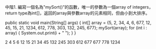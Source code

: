 中階1.
編寫一個名為"mySort()”的函數，唯一的參數為一個array of integers，return type為int[]，返回的array與參數array的元素相同，但由小到大排序。

public static void main(String[] args) {
int[] array = {5, 2, 34, 4, 6, 677, 12, 45, 15, 21, 1234, 612, 778, 303, 132, 245, 677};
mySort(array);
for (int i : array) {
System.out.print(i + " ");
}
}

2 4 5 6 12 15 21 34 45 132 245 303 612 677 677 778 1234